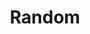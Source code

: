 ---
layout: demo
title: Random
order: 1
section: P4 Random
description: A survey of pseudorandom number generators.
---